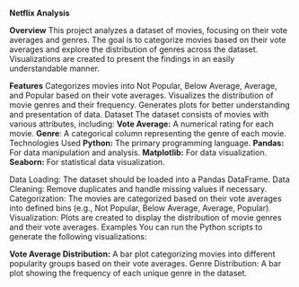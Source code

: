 
**Netflix Analysis**

**Overview**
This project analyzes a dataset of movies, focusing on their vote averages and genres.
The goal is to categorize movies based on their vote averages and explore the distribution of genres across the dataset. 
Visualizations are created to present the findings in an easily understandable manner.

**Features**
Categorizes movies into Not Popular, Below Average, Average, and Popular based on their vote averages.
Visualizes the distribution of movie genres and their frequency.
Generates plots for better understanding and presentation of data.
Dataset
The dataset consists of movies with various attributes, including:
**Vote Average:** A numerical rating for each movie.
**Genre**: A categorical column representing the genre of each movie.
           Technologies Used
**Python:** The primary programming language.
**Pandas:** For data manipulation and analysis.
**Matplotlib:** For data visualization.
**Seaborn:** For statistical data visualization.


Data Loading: The dataset should be loaded into a Pandas DataFrame.
Data Cleaning: Remove duplicates and handle missing values if necessary.
Categorization: The movies are categorized based on their vote averages into defined bins (e.g., Not Popular, Below Average, Average, Popular).
Visualization: Plots are created to display the distribution of movie genres and their vote averages.
Examples
You can run the Python scripts to generate the following visualizations:

**Vote Average Distribution:** A bar plot categorizing movies into different popularity groups based on their vote averages.
Genre Distribution: A bar plot showing the frequency of each unique genre in the dataset.

